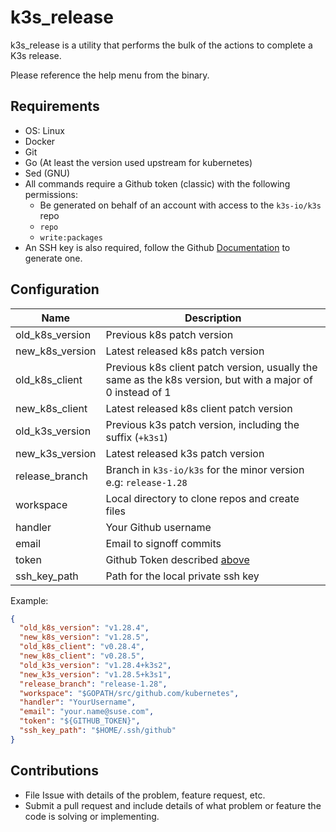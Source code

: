 # k3s_release

k3s_release is a utility that performs the bulk of the actions to complete a K3s release.

Please reference the help menu from the binary.

## Requirements
* OS: Linux
* Docker
* Git
* Go (At least the version used upstream for kubernetes)
* Sed (GNU)
* All commands require a Github token (classic) with the following permissions:
  * Be generated on behalf of an account with access to the `k3s-io/k3s` repo
  * `repo`
  * `write:packages`    
* An SSH key is also required, follow the Github [Documentation](https://docs.github.com/en/authentication/connecting-to-github-with-ssh) to generate one.

## Configuration
| Name            | Description                                                                                                |
|-----------------|------------------------------------------------------------------------------------------------------------|
| old_k8s_version | Previous k8s patch version                                                                                 |
| new_k8s_version | Latest released k8s patch version                                                                          |
| old_k8s_client  | Previous k8s client patch version, usually the same as the k8s version, but with a major of 0 instead of 1  |
| new_k8s_client  | Latest released k8s client patch version                                                                   |
| old_k3s_version | Previous k3s patch version, including the suffix (`+k3s1`)                                                 |
| new_k3s_version | Latest released k3s patch version                                                                          |
| release_branch  | Branch in `k3s-io/k3s` for the minor version e.g: `release-1.28`                                           |
| workspace       | Local directory to clone repos and create files                                                            |
| handler         | Your Github username                                                                                       |
| email           | Email to signoff commits                                                                                   |
| token           | Github Token described [above](#requirements)                                                              |
| ssh_key_path    | Path for the local private ssh key                                                                         |

Example:
```json
{
  "old_k8s_version": "v1.28.4",
  "new_k8s_version": "v1.28.5",
  "old_k8s_client": "v0.28.4",
  "new_k8s_client": "v0.28.5",
  "old_k3s_version": "v1.28.4+k3s2",
  "new_k3s_version": "v1.28.5+k3s1",
  "release_branch": "release-1.28",
  "workspace": "$GOPATH/src/github.com/kubernetes",
  "handler": "YourUsername",
  "email": "your.name@suse.com",
  "token": "${GITHUB_TOKEN}",
  "ssh_key_path": "$HOME/.ssh/github"
}
```

## Contributions

* File Issue with details of the problem, feature request, etc.
* Submit a pull request and include details of what problem or feature the code is solving or implementing.
